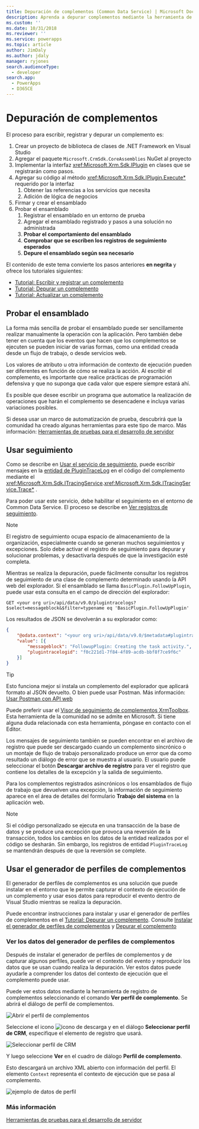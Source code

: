 ```yaml
---
title: Depuración de complementos (Common Data Service) | Microsoft Docs
description: Aprenda a depurar complementos mediante la herramienta de registro de complementos.
ms.custom: ''
ms.date: 10/31/2018
ms.reviewer: ''
ms.service: powerapps
ms.topic: article
author: JimDaly
ms.author: jdaly
manager: ryjones
search.audienceType:
  - developer
search.app:
  - PowerApps
  - D365CE
---
```

# <a name="debug-plug-ins"></a>Depuración de complementos

El proceso para escribir, registrar y depurar un complemento es:

1. Crear un proyecto de biblioteca de clases de .NET Framework en Visual Studio
1. Agregar el paquete `Microsoft.CrmSdk.CoreAssemblies` NuGet al proyecto
1. Implementar la interfaz <xref:Microsoft.Xrm.Sdk.IPlugin> en clases que se registrarán como pasos.
1. Agregar su código al método <xref:Microsoft.Xrm.Sdk.IPlugin.Execute*> requerido por la interfaz
    1. Obtener las referencias a los servicios que necesita
    1. Adición de lógica de negocios
1. Firmar y crear el ensamblado
1. Probar el ensamblado
    1. Registrar el ensamblado en un entorno de prueba
    1. Agregar el ensamblado registrado y pasos a una solución no administrada
    1. **Probar el comportamiento del ensamblado**
    1. **Comprobar que se escriben los registros de seguimiento esperados**
    1. **Depure el ensamblado según sea necesario**

El contenido de este tema convierte los pasos anteriores **en negrita** y ofrece los tutoriales siguientes:

- [Tutorial: Escribir y registrar un complemento](tutorial-write-plug-in.md)
- [Tutorial: Depurar un complemento](tutorial-debug-plug-in.md)
- [Tutorial: Actualizar un complemento](tutorial-update-plug-in.md)

## <a name="test-your-assembly"></a>Probar el ensamblado

La forma más sencilla de probar el ensamblado puede ser sencillamente realizar manualmente la operación con la aplicación. Pero también debe tener en cuenta que los eventos que hacen que los complementos se ejecuten se pueden iniciar de varias formas, como una entidad creada desde un flujo de trabajo, o desde servicios web.

Los valores de atributo u otra información de contexto de ejecución pueden ser diferentes en función de cómo se realiza la acción. Al escribir el complemento, es importante que realice prácticas de programación defensiva y que no suponga que cada valor que espere siempre estará ahí.

Es posible que desee escribir un programa que automatice la realización de operaciones que harán el complemento se desencadene e incluya varias variaciones posibles.

Si desea usar un marco de automatización de prueba, descubrirá que la comunidad ha creado algunas herramientas para este tipo de marco. Más información: [Herramientas de pruebas para el desarrollo de servidor](testing-tools-server.md)


## <a name="use-tracing"></a>Usar seguimiento

Como se describe en [Usar el servicio de seguimiento](write-plug-in.md#use-the-tracing-service), puede escribir mensajes en la [entidad de PluginTraceLog](reference/entities/plugintracelog.md) en el código del complemento mediante el <xref:Microsoft.Xrm.Sdk.ITracingService>.<xref:Microsoft.Xrm.Sdk.ITracingService.Trace*> .

Para poder usar este servicio, debe habilitar el seguimiento en el entorno de Common Data Service. El proceso se describe en [Ver registros de seguimiento](tutorial-write-plug-in.md#view-trace-logs).

> [!NOTE]
> El registro de seguimiento ocupa espacio de almacenamiento de la organización, especialmente cuando se generan muchos seguimientos y excepciones. Solo debe activar el registro de seguimiento para depurar y solucionar problemas, y desactivarla después de que la investigación esté completa.

Mientras se realiza la depuración, puede fácilmente consultar los registros de seguimiento de una clase de complemento determinado usando la API web del explorador. Si el ensamblado se llama `BasicPlugin.FollowUpPlugin`, puede usar esta consulta en el campo de dirección del explorador:

`GET <your org uri>/api/data/v9.0/plugintracelogs?$select=messageblock&$filter=typename eq 'BasicPlugin.FollowUpPlugin'`

Los resultados de JSON se devolverán a su explorador como:


```json
{
    "@odata.context": "<your org uri>/api/data/v9.0/$metadata#plugintracelogs(messageblock)",
    "value": [{
        "messageblock": "FollowupPlugin: Creating the task activity.",
        "plugintracelogid": "f0c221d1-7f84-4f89-acdb-bbf8f7ce9f6c"
    }]
}
```

> [!TIP]
> Esto funciona mejor si instala un complemento del explorador que aplicará formato al JSON devuelto. O bien puede usar Postman. Más información: [Usar Postman con API web](/dynamics365/customer-engagement/developer/webapi/use-postman-web-api)
> 
> Puede preferir usar el [Visor de seguimiento de complementos XrmToolbox](https://www.xrmtoolbox.com/plugins/Cinteros.XrmToolBox.PluginTraceViewer/). Esta herramienta de la comunidad no se admite en Microsoft. Si tiene alguna duda relacionada con esta herramienta, póngase en contacto con el Editor.

Los mensajes de seguimiento también se pueden encontrar en el archivo de registro que puede ser descargado cuando un complemento sincrónico o un montaje de flujo de trabajo personalizado produce un error que da como resultado un diálogo de error que se muestra al usuario. El usuario puede seleccionar el botón **Descargar archivo de registro** para ver el registro que contiene los detalles de la excepción y la salida de seguimiento.

Para los complementos registrados asincrónicos o los ensamblados de flujo de trabajo que devuelven una excepción, la información de seguimiento aparece en el área de detalles del formulario **Trabajo del sistema** en la aplicación web.

> [!NOTE]
> Si el código personalizado se ejecuta en una transacción de la base de datos y se produce una excepción que provoca una reversión de la transacción, todos los cambios en los datos de la entidad realizados por el código se desharán. Sin embargo, los registros de entidad `PluginTraceLog` se mantendrán después de que la reversión se complete.

## <a name="use-plug-in-profiler"></a>Usar el generador de perfiles de complementos

El generador de perfiles de complementos es una solución que puede instalar en el entorno que le permite capturar el contexto de ejecución de un complemento y usar esos datos para reproducir el evento dentro de Visual Studio mientras se realiza la depuración.

Puede encontrar instrucciones para instalar y usar el generador de perfiles de complementos en el [Tutorial: Depurar un complemento](tutorial-debug-plug-in.md). Consulte [Instalar el generador de perfiles de complementos](tutorial-debug-plug-in.md#install-plug-in-profiler) y [Depurar el complemento](tutorial-debug-plug-in.md#debug-your-plug-in)

### <a name="view-plug-in-profile-data"></a>Ver los datos del generador de perfiles de complementos

Después de instalar el generador de perfiles de complementos y de capturar algunos perfiles, puede ver el contexto del evento y reproducir los datos que se usan cuando realiza la depuración. Ver estos datos puede ayudarle a comprender los datos del contexto de ejecución que el complemento puede usar.

Puede ver estos datos mediante la herramienta de registro de complementos seleccionando el comando **Ver perfil de complemento**. Se abrirá el diálogo de perfil de complementos.

![Abrir el perfil de complementos](media/view-plug-in-profile.png)

Seleccione el icono ![icono de descarga](media/prt-down-arrow-icon.png) y en el diálogo **Seleccionar perfil de CRM**, especifique el elemento de registro que usará.

![Seleccionar perfil de CRM](media/prt-select-profile-from-crm.png)

Y luego seleccione **Ver** en el cuadro de diálogo **Perfil de complemento**.

Esto descargará un archivo XML abierto con información del perfil. El elemento `Context` representa el contexto de ejecución que se pasa al complemento.

![ejemplo de datos de perfil](media/prt-example-profile-data.png)

### <a name="more-information"></a>Más información

[Herramientas de pruebas para el desarrollo de servidor](testing-tools-server.md)